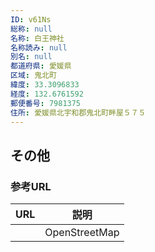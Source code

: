 ```yaml
---
ID: v61Ns
総称: null
名称: 白王神社
名称読み: null
別名: null
都道府県: 愛媛県
区域: 鬼北町
緯度: 33.3096833
経度: 132.6761592
郵便番号: 7981375
住所: 愛媛県北宇和郡鬼北町畔屋５７５
---
```


## その他

### 参考URL

| URL | 説明          |
| --- | ------------- |
|     | OpenStreetMap |
